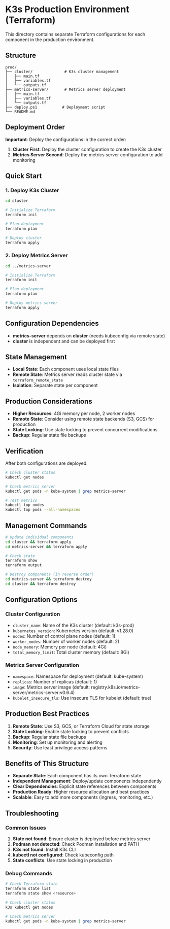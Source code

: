 # K3s Production Environment (Terraform)

This directory contains separate Terraform configurations for each component in the production environment.

## Structure

```
prod/
├── cluster/              # K3s cluster management
│   ├── main.tf
│   ├── variables.tf
│   └── outputs.tf
├── metrics-server/       # Metrics server deployment
│   ├── main.tf
│   ├── variables.tf
│   └── outputs.tf
├── deploy.ps1           # Deployment script
└── README.md
```

## Deployment Order

**Important**: Deploy the configurations in the correct order:

1. **Cluster First**: Deploy the cluster configuration to create the K3s cluster
2. **Metrics Server Second**: Deploy the metrics server configuration to add monitoring

## Quick Start

### 1. Deploy K3s Cluster

```bash
cd cluster

# Initialize Terraform
terraform init

# Plan deployment
terraform plan

# Deploy cluster
terraform apply
```

### 2. Deploy Metrics Server

```bash
cd ../metrics-server

# Initialize Terraform
terraform init

# Plan deployment
terraform plan

# Deploy metrics server
terraform apply
```

## Configuration Dependencies

- **metrics-server** depends on **cluster** (needs kubeconfig via remote state)
- **cluster** is independent and can be deployed first

## State Management

- **Local State**: Each component uses local state files
- **Remote State**: Metrics server reads cluster state via `terraform_remote_state`
- **Isolation**: Separate state per component

## Production Considerations

- **Higher Resources**: 4Gi memory per node, 2 worker nodes
- **Remote State**: Consider using remote state backends (S3, GCS) for production
- **State Locking**: Use state locking to prevent concurrent modifications
- **Backup**: Regular state file backups

## Verification

After both configurations are deployed:

```bash
# Check cluster status
kubectl get nodes

# Check metrics server
kubectl get pods -n kube-system | grep metrics-server

# Test metrics
kubectl top nodes
kubectl top pods --all-namespaces
```

## Management Commands

```bash
# Update individual components
cd cluster && terraform apply
cd metrics-server && terraform apply

# Check state
terraform show
terraform output

# Destroy components (in reverse order)
cd metrics-server && terraform destroy
cd cluster && terraform destroy
```

## Configuration Options

### Cluster Configuration

- `cluster_name`: Name of the K3s cluster (default: k3s-prod)
- `kubernetes_version`: Kubernetes version (default: v1.28.0)
- `nodes`: Number of control plane nodes (default: 1)
- `worker_nodes`: Number of worker nodes (default: 2)
- `node_memory`: Memory per node (default: 4Gi)
- `total_memory_limit`: Total cluster memory (default: 8Gi)

### Metrics Server Configuration

- `namespace`: Namespace for deployment (default: kube-system)
- `replicas`: Number of replicas (default: 1)
- `image`: Metrics server image (default: registry.k8s.io/metrics-server/metrics-server:v0.6.4)
- `kubelet_insecure_tls`: Use insecure TLS for kubelet (default: true)

## Production Best Practices

1. **Remote State**: Use S3, GCS, or Terraform Cloud for state storage
2. **State Locking**: Enable state locking to prevent conflicts
3. **Backup**: Regular state file backups
4. **Monitoring**: Set up monitoring and alerting
5. **Security**: Use least privilege access patterns

## Benefits of This Structure

- **Separate State**: Each component has its own Terraform state
- **Independent Management**: Deploy/update components independently
- **Clear Dependencies**: Explicit state references between components
- **Production Ready**: Higher resource allocation and best practices
- **Scalable**: Easy to add more components (ingress, monitoring, etc.)

## Troubleshooting

### Common Issues

1. **State not found**: Ensure cluster is deployed before metrics server
2. **Podman not detected**: Check Podman installation and PATH
3. **K3s not found**: Install K3s CLI
4. **kubectl not configured**: Check kubeconfig path
5. **State conflicts**: Use state locking in production

### Debug Commands

```bash
# Check Terraform state
terraform state list
terraform state show <resource>

# Check cluster status
k3s kubectl get nodes

# Check metrics server
kubectl get pods -n kube-system | grep metrics-server
```
